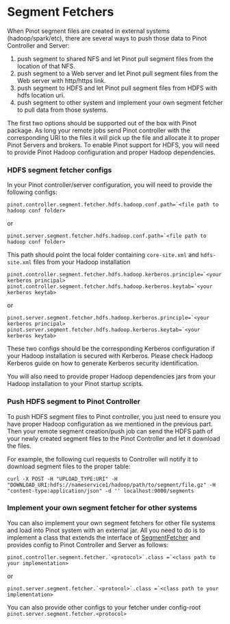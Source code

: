 # Segment Fetchers

When Pinot segment files are created in external systems \(hadoop/spark/etc\), there are several ways to push those data to Pinot Controller and Server:

1. push segment to shared NFS and let Pinot pull segment files from the location of that NFS.
2. push segment to a Web server and let Pinot pull segment files from the Web server with http/https link.
3. push segment to HDFS and let Pinot pull segment files from HDFS with hdfs location uri.
4. push segment to other system and implement your own segment fetcher to pull data from those systems.

The first two options should be supported out of the box with Pinot package. As long your remote jobs send Pinot controller with the corresponding URI to the files it will pick up the file and allocate it to proper Pinot Servers and brokers. To enable Pinot support for HDFS, you will need to provide Pinot Hadoop configuration and proper Hadoop dependencies.

### HDFS segment fetcher configs

In your Pinot controller/server configuration, you will need to provide the following configs:

```text
pinot.controller.segment.fetcher.hdfs.hadoop.conf.path=`<file path to hadoop conf folder>
```

or

```text
pinot.server.segment.fetcher.hdfs.hadoop.conf.path=`<file path to hadoop conf folder>
```

This path should point the local folder containing `core-site.xml` and `hdfs-site.xml` files from your Hadoop installation

```text
pinot.controller.segment.fetcher.hdfs.hadoop.kerberos.principle=`<your kerberos principal>
pinot.controller.segment.fetcher.hdfs.hadoop.kerberos.keytab=`<your kerberos keytab>
```

or

```text
pinot.server.segment.fetcher.hdfs.hadoop.kerberos.principle=`<your kerberos principal>
pinot.server.segment.fetcher.hdfs.hadoop.kerberos.keytab=`<your kerberos keytab>
```

These two configs should be the corresponding Kerberos configuration if your Hadoop installation is secured with Kerberos. Please check Hadoop Kerberos guide on how to generate Kerberos security identification.

You will also need to provide proper Hadoop dependencies jars from your Hadoop installation to your Pinot startup scripts.

### Push HDFS segment to Pinot Controller

To push HDFS segment files to Pinot controller, you just need to ensure you have proper Hadoop configuration as we mentioned in the previous part. Then your remote segment creation/push job can send the HDFS path of your newly created segment files to the Pinot Controller and let it download the files.

For example, the following curl requests to Controller will notify it to download segment files to the proper table:

```text
curl -X POST -H "UPLOAD_TYPE:URI" -H "DOWNLOAD_URI:hdfs://nameservice1/hadoop/path/to/segment/file.gz" -H "content-type:application/json" -d '' localhost:9000/segments
```

### Implement your own segment fetcher for other systems

You can also implement your own segment fetchers for other file systems and load into Pinot system with an external jar. All you need to do is to implement a class that extends the interface of [SegmentFetcher](https://github.com/apache/incubator-pinot/blob/master/pinot-common/src/main/java/org/apache/pinot/common/segment/fetcher/SegmentFetcher.java) and provides config to Pinot Controller and Server as follows:

```text
pinot.controller.segment.fetcher.`<protocol>`.class =`<class path to your implementation>
```

or

```text
pinot.server.segment.fetcher.`<protocol>`.class =`<class path to your implementation>
```

You can also provide other configs to your fetcher under config-root `pinot.server.segment.fetcher.<protocol>`

